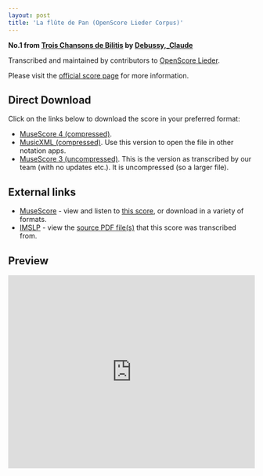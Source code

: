 ```yaml
---
layout: post
title: 'La flûte de Pan (OpenScore Lieder Corpus)'
---
```


__No.1 from [Trois Chansons de Bilitis](https://fourscoreandmore.org/OpenScore/Debussy%2C_Claude/Trois_Chansons_de_Bilitis/) by [Debussy,_Claude](https://fourscoreandmore.org/OpenScore/Debussy%2C_Claude)__

Transcribed and maintained by contributors to [OpenScore Lieder].

Please visit the [official score page] for more information.

[official score page]: https://musescore.com/openscore-lieder-corpus/scores/5079442
[OpenScore Lieder]: https://musescore.com/openscore-lieder-corpus

## Direct Download

Click on the links below to download the score in your preferred format:
- [MuseScore 4 (compressed)](https://fourscoreandmore.org/OpenScore/Debussy%2C_Claude/Trois_Chansons_de_Bilitis/1_La_fl%C3%BBte_de_Pan.mscz).
- [MusicXML (compressed)](https://fourscoreandmore.org/OpenScore/Debussy%2C_Claude/Trois_Chansons_de_Bilitis/1_La_fl%C3%BBte_de_Pan.mxl). Use this version to open the file in other notation apps.
- [MuseScore 3 (uncompressed)](https://raw.githubusercontent.com/OpenScore/Lieder/refs/heads/main/scores/Debussy%2C_Claude/Trois_Chansons_de_Bilitis/1_La_fl%C3%BBte_de_Pan/lc5079442.mscx). This is the version as transcribed by our team (with no updates etc.). It is uncompressed (so a larger file).

## External links

- [MuseScore] - view and listen to [this score][MuseScore], or download in a variety of formats.
- [IMSLP] - view the [source PDF file(s)][IMSLP] that this score was transcribed from.

[MuseScore]: https://musescore.com/score/5079442
[IMSLP]: https://imslp.org/wiki/Special:ReverseLookup/225679

## Preview

<iframe width="100%" height="394" src="https://musescore.com/openscore-lieder-corpus/scores/5079442/embed" frameborder="0" allowfullscreen allow="autoplay; fullscreen"></iframe>
